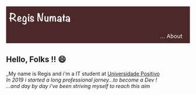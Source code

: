 ![](https://github.com/rnumata/rnumata/blob/master/git.png)
</br>
## Hello, Folks !! 😄
_My name is Regis and i'm a IT student at [Universidade Positivo](www.up.edu.br)</br>
_In 2019 i started a long professional jorney...to become a Dev !_</br>
_...and day by day i've been striving myself to reach this aim_ 



<!--
**rnumata/rnumata** is a ✨ _special_ ✨ repository because its `README.md` (this file) appears on your GitHub profile.

Here are some ideas to get you started:
### Hi there 👋
- 🔭 I’m currently working on ...
- 🌱 I’m currently learning ...
- 👯 I’m looking to collaborate on ...
- 🤔 I’m looking for help with ...
- 💬 Ask me about ...
- 📫 How to reach me: ...
- 😄 Pronouns: ...
- ⚡ Fun fact: ...
-->
